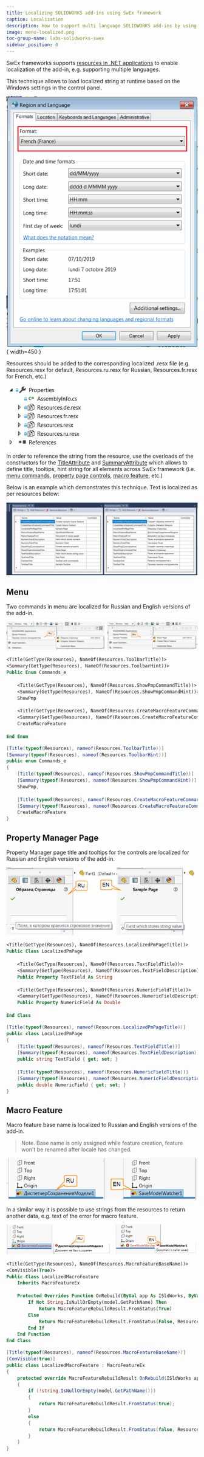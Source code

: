 ```yaml
---
title: Localizing SOLIDWORKS add-ins using SwEx framework
caption: Localization
description: How to support multi language SOLIDWORKS add-ins by using of localized resources in SwEx framework
image: menu-localized.png
toc-group-name: labs-solidworks-swex
sidebar_position: 0
---
```

SwEx frameworks supports [resources in .NET applications](https://docs.microsoft.com/en-us/dotnet/framework/resources/index) to enable localization of the add-in, e.g. supporting multiple languages.

This technique allows to load localized string at runtime based on the Windows settings in the control panel.

![Region and language page in Control Panel](region-format.png){ width=450 }

Resources should be added to the corresponding localized .resx file (e.g. Resources.resx for default, Resources.ru.resx for Russian, Resources.fr.resx for French, etc.)

![Resource files in the solutions](resource-files.png)

In order to reference the string from the resource, use the overloads of the constructors for the [TitleAttribute](https://docs.codestack.net/swex/common/html/M_CodeStack_SwEx_Common_Attributes_TitleAttribute__ctor_1.htm) and [SummaryAttribute](https://docs.codestack.net/swex/common/html/M_CodeStack_SwEx_Common_Attributes_SummaryAttribute__ctor_1.htm) which allows to define title, tooltips, hint string for all elements across SwEx framework (i.e. [menu commands](#menu), [property page controls](#property-manager-page), [macro feature](#macro-feature), etc.)

Below is an example which demonstrates this technique. Text is localized as per resources below:

![Localized resource files in the Visual Studio](visual-studio-resources.png)

## Menu

Two commands in menu are localized for Russian and English versions of the add-in.

![Localized menu commands](menu-localized.png)

~~~vb
<Title(GetType(Resources), NameOf(Resources.ToolbarTitle))>
<Summary(GetType(Resources), NameOf(Resources.ToolbarHint))>
Public Enum Commands_e

    <Title(GetType(Resources), NameOf(Resources.ShowPmpCommandTitle))>
    <Summary(GetType(Resources), NameOf(Resources.ShowPmpCommandHint))>
    ShowPmp

    <Title(GetType(Resources), NameOf(Resources.CreateMacroFeatureCommandTitle))>
    <Summary(GetType(Resources), NameOf(Resources.CreateMacroFeatureCommandHint))>
    CreateMacroFeature

End Enum
~~~

~~~cs
[Title(typeof(Resources), nameof(Resources.ToolbarTitle))]
[Summary(typeof(Resources), nameof(Resources.ToolbarHint))]
public enum Commands_e
{
    [Title(typeof(Resources), nameof(Resources.ShowPmpCommandTitle))]
    [Summary(typeof(Resources), nameof(Resources.ShowPmpCommandHint))]
    ShowPmp,

    [Title(typeof(Resources), nameof(Resources.CreateMacroFeatureCommandTitle))]
    [Summary(typeof(Resources), nameof(Resources.CreateMacroFeatureCommandHint))]
    CreateMacroFeature
}
~~~

## Property Manager Page

Property Manager page title and tooltips for the controls are localized for Russian and English versions of the add-in.

![Localized Property Manager Page](property-page-localized.png)

~~~vb
<Title(GetType(Resources), NameOf(Resources.LocalizedPmPageTitle))>
Public Class LocalizedPmPage

    <Title(GetType(Resources), NameOf(Resources.TextFieldTitle))>
    <Summary(GetType(Resources), NameOf(Resources.TextFieldDescription))>
    Public Property TextField As String

    <Title(GetType(Resources), NameOf(Resources.NumericFieldTitle))>
    <Summary(GetType(Resources), NameOf(Resources.NumericFieldDescription))>
    Public Property NumericField As Double

End Class
~~~


~~~cs
[Title(typeof(Resources), nameof(Resources.LocalizedPmPageTitle))]
public class LocalizedPmPage
{
    [Title(typeof(Resources), nameof(Resources.TextFieldTitle))]
    [Summary(typeof(Resources), nameof(Resources.TextFieldDescription))]
    public string TextField { get; set; }

    [Title(typeof(Resources), nameof(Resources.NumericFieldTitle))]
    [Summary(typeof(Resources), nameof(Resources.NumericFieldDescription))]
    public double NumericField { get; set; }
}
~~~


## Macro Feature

Macro feature base name is localized to Russian and English versions of the add-in.

> Note. Base name is only assigned while feature creation, feature won't be renamed after locale has changed.

![Localized Macro Feature base name](macro-feature-localized.png)

In a similar way it is possible to use strings from the resources to return another data, e.g. text of the error for macro feature.

![Localized macro feature error](macro-feature-error-localized.png)

~~~vb
<Title(GetType(Resources), NameOf(Resources.MacroFeatureBaseName))>
<ComVisible(True)>
Public Class LocalizedMacroFeature
    Inherits MacroFeatureEx

    Protected Overrides Function OnRebuild(ByVal app As ISldWorks, ByVal model As IModelDoc2, ByVal feature As IFeature) As MacroFeatureRebuildResult
        If Not String.IsNullOrEmpty(model.GetPathName) Then
            Return MacroFeatureRebuildResult.FromStatus(True)
        Else
            Return MacroFeatureRebuildResult.FromStatus(False, Resources.MacroFeatureError)
        End If
    End Function
End Class
~~~


~~~cs
[Title(typeof(Resources), nameof(Resources.MacroFeatureBaseName))]
[ComVisible(true)]
public class LocalizedMacroFeature : MacroFeatureEx
{
    protected override MacroFeatureRebuildResult OnRebuild(ISldWorks app, IModelDoc2 model, IFeature feature)
    {
        if (!string.IsNullOrEmpty(model.GetPathName()))
        {
            return MacroFeatureRebuildResult.FromStatus(true);
        }
        else
        {
            return MacroFeatureRebuildResult.FromStatus(false, Resources.MacroFeatureError);
        }
    }
}
~~~
